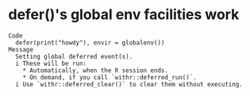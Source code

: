 # defer()'s global env facilities work

    Code
      defer(print("howdy"), envir = globalenv())
    Message
      Setting global deferred event(s).
      i These will be run:
        * Automatically, when the R session ends.
        * On demand, if you call `withr::deferred_run()`.
      i Use `withr::deferred_clear()` to clear them without executing.

